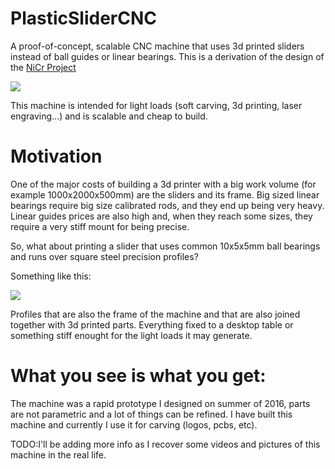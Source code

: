 # PlasticSliderCNC
A proof-of-concept, scalable CNC machine that uses 3d printed sliders instead of ball guides or linear bearings. This is a derivation of the design of the [NiCr Project](https://github.com/JMG1/NiCr)

![](https://1.bp.blogspot.com/-Uc_LOJ0LulY/WRbOIUTTJiI/AAAAAAAAC9w/1ENcbq2rC6g5fGYeOn4uJ60Wui8xSa68ACLcB/s1600/3DprintedCNC.png)

This machine is intended for light loads (soft carving, 3d printing, laser engraving...) and is scalable
and cheap to build.

# Motivation
One of the major costs of building a 3d printer with a big work volume (for example 1000x2000x500mm) are the sliders and its frame. 
Big sized linear bearings require big size calibrated rods, and they end up being very heavy. Linear guides prices are also high and, when they reach some sizes, they require a very stiff mount for being precise.

So, what about printing a slider that uses common 10x5x5mm ball bearings and runs over square steel precision profiles?

Something like this:

![](https://2.bp.blogspot.com/-HS4TpQk49e4/WRbRv48PdyI/AAAAAAAAC98/55Q2Tc7Yg_4nFePQAVvm6jaNH3dL5ZtLgCLcB/s1600/slidercnc.png)

Profiles that are also the frame of the machine and that are also joined together with 3d printed parts. Everything fixed to a desktop table or something stiff enought for the light loads it may generate.


# What you see is what you get:

The machine was a rapid prototype I designed on summer of 2016, parts are not parametric and a lot of things can be refined. I have built this machine and currently I use it for carving (logos, pcbs, etc).


TODO:I'll be adding more info as I recover some videos and pictures of this machine in the real life.
